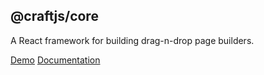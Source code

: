 
## @craftjs/core

A React framework for building drag-n-drop page builders.

[Demo](https://craft.js.org/)
[Documentation](https://craft.js.org/r/docs)